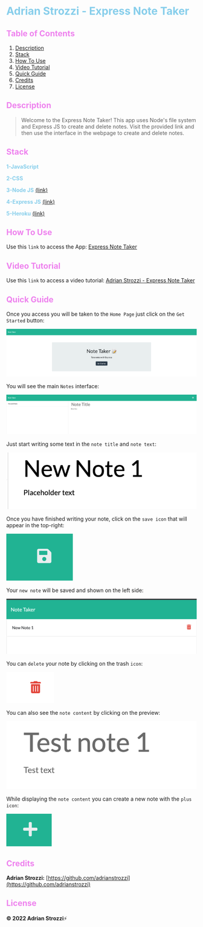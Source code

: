 # <span style="color:skyblue">**Adrian Strozzi - Express Note Taker**</span>

## <span style="color:violet">Table of Contents</span>

1. [Description](#Description)
2. [Stack](#Stack)
3. [How To Use](#How-To-Use)
4. [Video Tutorial](#Video-Tutorial)
5. [Quick Guide](#Quick-Guide)
6. [Credits](#Credits)
7. [License](#License)

## <span style="color:violet">Description</span>

> Welcome to the Express Note Taker! This app uses Node's file system and Express JS to create and delete notes. Visit the provided link and then use the interface in the webpage to create and delete notes.

## <span style="color:violet">Stack</span>

<span style="color:skyblue">**1-JavaScript**</span>

<span style="color:skyblue">**2-CSS**</span>

<span style="color:skyblue">**3-Node JS**</span> [(link)](https://nodejs.org/en/)

<span style="color:skyblue">**4-Express JS**</span> [(link)](https://expressjs.com/)

<span style="color:skyblue">**5-Heroku**</span> [(link)](https://www.heroku.com/platform)

## <span style="color:violet">How To Use</span>

Use this `link` to access the App: [Express Note Taker](https://limitless-oasis-12962.herokuapp.com/)

## <span style="color:violet">Video Tutorial</span>

Use this `link` to access a video tutorial: [Adrian Strozzi - Express Note Taker](https://drive.google.com/file/d/1DrEwKqALPL6Xh3z71FNUZW9DE_X8dyJ3/view?usp=sharing)

## <span style="color:violet">Quick Guide</span>

Once you access you will be taken to the `Home Page` just click on the `Get Started` button:

![mainpage](./public/assets/images/home.png)

You will see the main `Notes` interface:

![mainpage](./public/assets/images/note-page.png)

Just start writing some text in the `note title` and `note text`:

![mainpage](./public/assets/images//note-write.png)

Once you have finished writing your note, click on the `save icon` that will appear in the top-right:

![mainpage](./public/assets/images/save.png)

Your `new note` will be saved and shown on the left side:

![mainpage](./public/assets/images/created-note.png)

You can `delete` your note by clicking on the trash `icon`:

![mainpage](./public/assets/images/delete.png)

You can also see the `note content` by clicking on the preview:

![mainpage](./public/assets/images/note-content.png)

While displaying the `note content` you can create a new note with the `plus icon`:

![mainpage](./public/assets/images/plus-icon.png)

## <span style="color:violet">Credits</span>

**Adrian Strozzi:** [https://github.com/adrianstrozzi](https://github.com/adrianstrozzi)

## <span style="color:violet">License</span>

**© 2022 Adrian Strozzi**:zap:
